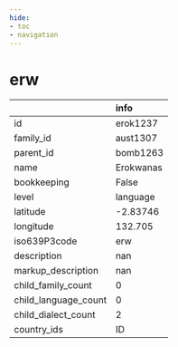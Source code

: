 ```yaml
---
hide:
- toc
- navigation
---
```

# erw
|                      | info      |
|:---------------------|:----------|
| id                   | erok1237  |
| family_id            | aust1307  |
| parent_id            | bomb1263  |
| name                 | Erokwanas |
| bookkeeping          | False     |
| level                | language  |
| latitude             | -2.83746  |
| longitude            | 132.705   |
| iso639P3code         | erw       |
| description          | nan       |
| markup_description   | nan       |
| child_family_count   | 0         |
| child_language_count | 0         |
| child_dialect_count  | 2         |
| country_ids          | ID        |